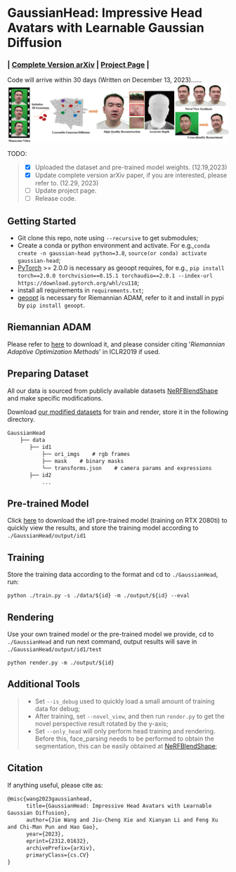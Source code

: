 # GaussianHead: Impressive Head Avatars with Learnable Gaussian Diffusion
### | [Complete Version arXiv](http://arxiv.org/abs/2312.01632) | [Project Page]() |
Code will arrive within 30 days (Written on December 13, 2023)......
![](assets/teaser.png)

TODO:
>- [x] Uploaded the dataset and pre-trained model weights. (12.19,2023)
>- [x] Update complete version arXiv paper, if you are interested, please refer to. (12.29, 2023)
>- [ ] Update project page.
>- [ ] Release code.


## Getting Started
* Git clone this repo, note using `--recursive` to get submodules;
* Create a conda or python environment and activate. For e.g.,`conda create -n gaussian-head python=3.8`, `source(or conda) activate gaussian-head`;
* [PyTorch](https://pytorch.org/get-started/previous-versions/) >= 2.0.0 is necessary as geoopt requires, for e.g., `pip install torch==2.0.0 torchvision==0.15.1 torchaudio==2.0.1 --index-url https://download.pytorch.org/whl/cu118`;
* install all requirements in `requirements.txt`;
* [geoopt](https://github.com/geoopt/geoopt) is necessary for Riemannian ADAM, refer to it and install in pypi by `pip install geoopt`.

## Riemannian ADAM
Please refer to [here](https://github.com/geoopt/geoopt) to download it, and please consider citing '*Riemannian Adaptive Optimization Methods*' in ICLR2019 if used.

## Preparing Dataset
All our data is sourced from publicly available datasets [NeRFBlendShape](https://drive.google.com/drive/folders/1OiUvo7vHekVpy67Nuxnh3EuJQo7hlSq1?usp=sharing) and make specific modifications. 

Download [our modified datasets](https://drive.google.com/file/d/1vriFnMGsXPVTWRsHQ37SmMNZxU17nICT/view?usp=sharing) for train and render, store it in the following directory.

```
GaussianHead
    ├── data
       ├── id1
           ├── ori_imgs    # rgb frames
           ├── mask    # binary masks
           └── transforms.json    # camera params and expressions
       ├── id2
           ...
```

## Pre-trained Model
Click [here](https://drive.google.com/file/d/13SjlhQ7MOONPUenJHbqwdGJoGeU2Arz6/view?usp=sharing) to download the id1 pre-trained model (training on RTX 2080ti) to quickly view the results, and store the training model according to `./GaussianHead/output/id1`

## Training
Store the training data according to the format and cd to `./GaussianHead`, run:
```
python ./train.py -s ./data/${id} -m ./output/${id} --eval
```

## Rendering
Use your own trained model or the pre-trained model we provide, cd to `./GaussianHead` and run next command, output results will save in `./GaussianHead/output/id1/test`
```
python render.py -m ./output/${id}
```

## Additional Tools
>- Set `--is_debug` used to quickly load a small amount of training data for debug;
>- After training, set `--novel_view`, and then run  `render.py` to get the novel perspective result rotated by the y-axis;
>- Set `--only_head` will only perform head training and rendering. Before this, face_parsing needs to be performed to obtain the segmentation, this can be easily obtained at [NeRFBlendShape](https://drive.google.com/drive/folders/1OiUvo7vHekVpy67Nuxnh3EuJQo7hlSq1?usp=sharing);

## Citation
If anything useful, please cite as:
```
@misc{wang2023gaussianhead,
      title={GaussianHead: Impressive Head Avatars with Learnable Gaussian Diffusion}, 
      author={Jie Wang and Jiu-Cheng Xie and Xianyan Li and Feng Xu and Chi-Man Pun and Hao Gao},
      year={2023},
      eprint={2312.01632},
      archivePrefix={arXiv},
      primaryClass={cs.CV}
}
```
